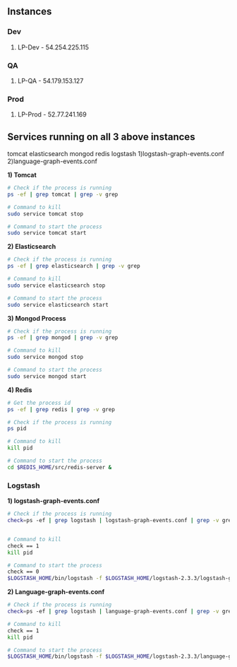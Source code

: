 ## Instances ##

### Dev ###

1. LP-Dev - 54.254.225.115

### QA ###

1. LP-QA - 54.179.153.127


### Prod ###
1. LP-Prod - 52.77.241.169

## Services running on all 3 above instances ##
tomcat
elasticsearch
mongod
redis
logstash 
  1)logstash-graph-events.conf
  2)language-graph-events.conf


**1) Tomcat**

```sh
# Check if the process is running
ps -ef | grep tomcat | grep -v grep

# Command to kill
sudo service tomcat stop

# Command to start the process
sudo service tomcat start
```

**2) Elasticsearch**

```sh 
# Check if the process is running
ps -ef | grep elasticsearch | grep -v grep

# Command to kill
sudo service elasticsearch stop

# Command to start the process
sudo service elasticsearch start
```

**3) Mongod Process**

```sh 
# Check if the process is running
ps -ef | grep mongod | grep -v grep

# Command to kill
sudo service mongod stop

# Command to start the process
sudo service mongod start
```

**4) Redis**

```sh 
# Get the process id
ps -ef | grep redis | grep -v grep

# Check if the process is running
ps pid

# Command to kill
kill pid

# Command to start the process
cd $REDIS_HOME/src/redis-server &
```



### Logstash ###

**1) logstash-graph-events.conf**

```sh 
# Check if the process is running
check=ps -ef | grep logstash | logstash-graph-events.conf | grep -v grep | wc -l


# Command to kill
check == 1
kill pid

# Command to start the process
check == 0
$LOGSTASH_HOME/bin/logstash -f $LOGSTASH_HOME/logstash-2.3.3/logstash-graph-events.conf -v &
```

**2) Language-graph-events.conf**

```sh 
# Check if the process is running
check=ps -ef | grep logstash | language-graph-events.conf | grep -v grep | wc -l

# Command to kill
check == 1
kill pid

# Command to start the process
$LOGSTASH_HOME/bin/logstash -f $LOGSTASH_HOME/logstash-2.3.3/language-graph-events.conf -v &
```

